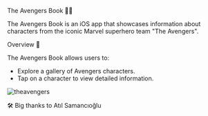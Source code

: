 The Avengers Book 🦸‍♂️

The Avengers Book is an iOS app that showcases information about characters from the iconic Marvel superhero team "The Avengers".

Overview 🚀

The Avengers Book allows users to:
- Explore a gallery of Avengers characters.
- Tap on a character to view detailed information.

![theavengers](https://github.com/nigarixx/AlertProject/assets/105124936/33a43dbd-bfd6-4d7c-b3ce-0c9d46fd13e3)

🛠️ Big thanks to Atıl Samancıoğlu
